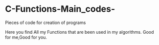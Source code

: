 # C-Functions-Main_codes-
Pieces of code for creation of programs

Here you find All my Functions that are been used in my algorithms.
Good for me,Good for you.

